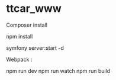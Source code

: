 # ttcar_www

Composer install

npm install

symfony server:start -d

Webpack :

npm run dev
npm run watch
 npm run build
